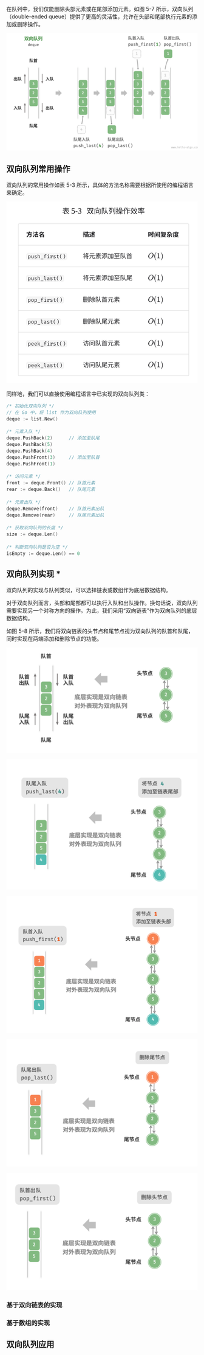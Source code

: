 在队列中，我们仅能删除头部元素或在尾部添加元素。如图 5-7 所示，双向队列（double-ended queue）提供了更高的灵活性，允许在头部和尾部执行元素的添加或删除操作。

![](assets/imgs/2025-07-11-17-18-49.png)

## 双向队列常用操作

双向队列的常用操作如表 5-3 所示，具体的方法名称需要根据所使用的编程语言来确定。

![](assets/imgs/2025-07-11-17-19-03.png)

同样地，我们可以直接使用编程语言中已实现的双向队列类：

```go
/* 初始化双向队列 */
// 在 Go 中，将 list 作为双向队列使用
deque := list.New()

/* 元素入队 */
deque.PushBack(2)      // 添加至队尾
deque.PushBack(5)
deque.PushBack(4)
deque.PushFront(3)     // 添加至队首
deque.PushFront(1)

/* 访问元素 */
front := deque.Front() // 队首元素
rear := deque.Back()   // 队尾元素

/* 元素出队 */
deque.Remove(front)    // 队首元素出队
deque.Remove(rear)     // 队尾元素出队

/* 获取双向队列的长度 */
size := deque.Len()

/* 判断双向队列是否为空 */
isEmpty := deque.Len() == 0
```

## 双向队列实现 *

双向队列的实现与队列类似，可以选择链表或数组作为底层数据结构。

对于双向队列而言，头部和尾部都可以执行入队和出队操作。换句话说，双向队列需要实现另一个对称方向的操作。为此，我们采用“双向链表”作为双向队列的底层数据结构。

如图 5-8 所示，我们将双向链表的头节点和尾节点视为双向队列的队首和队尾，同时实现在两端添加和删除节点的功能。

![](assets/imgs/2025-07-11-17-24-16.png)

![](assets/imgs/2025-07-11-17-24-24.png)

![](assets/imgs/2025-07-11-17-24-30.png)

![](assets/imgs/2025-07-11-17-24-37.png)

![](assets/imgs/2025-07-11-17-24-43.png)


### 基于双向链表的实现
### 基于数组的实现
## 双向队列应用